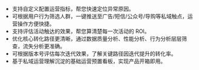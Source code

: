 - 支持自定义配置运营指标，帮您快速定位异常原因。
- 可根据用户行为筛选人群，一键推送至广告/短信/公众号/导购等私域触点，运营操作方便快捷。
- 支持评估活动触达的效果，帮您算清楚每一次活动的 ROI。
- 优化核心转化路径更清晰，通过数据质量分析、性能分析、行为分析层层筛查，流失分析更准确。
- 可根据版本号评估每次迭代效果，了解关键路径因迭代提升的转化率。
- 基于私域运营理解沉淀的基础运营预置看板，实现产品开箱即用。
